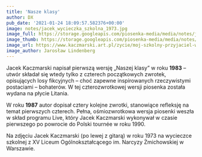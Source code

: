 ```yaml
---
title: 'Nasze klasy'
author: DX
pub_date: '2021-01-24 18:09:57.582376+00:00'
image: notes/jacek_wycieczka_szkolna_1973.jpg
image_full: https://storage.googleapis.com/piosenka-media/media/notes/jacek_wycieczka_szkolna_1973.jpg
image_thumb: https://storage.googleapis.com/piosenka-media/media/notes/jacek_wycieczka_szkolna_1973.jpg.0x300_q85_upscale.jpg
image_url: https://www.kaczmarski.art.pl/zycie/moj-szkolny-przyjaciel-wspomnienie-o-jacku-kaczmarskim/
image_author: Jarosław Lindenberg
---
```


Jacek Kaczmarski napisał pierwszą wersję „Naszej klasy” w roku **1983** – utwór składał się wtedy tylko z czterech początkowych zwrotek, opisujących losy fikcyjnych – choć zapewne inspirowanych rzeczywistymi postaciami – bohaterów. W tej czterozwrotkowej wersji piosenka została wydana na płycie Litania.

W roku **1987** autor dopisał cztery kolejne zwrotki, stanowiące refleksję na temat pierwszych czterech. Pełna, ośmiozwrotkowa wersja piosenki weszła w skład programu Live, który Jacek Kaczmarski wykonywał w czasie pierwszego po powrocie do Polski tournée w roku 1990.

Na zdjęciu Jacek Kaczmarski \(po lewej z gitarą\) w roku 1973 na wycieczce szkolnej z XV Liceum Ogólnokształcącego im. Narcyzy Żmichowskiej w Warszawie.